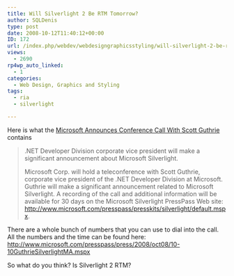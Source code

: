 ```yaml
---
title: Will Silverlight 2 Be RTM Tomorrow?
author: SQLDenis
type: post
date: 2008-10-12T11:40:12+00:00
ID: 172
url: /index.php/webdev/webdesigngraphicsstyling/will-silverlight-2-be-rtm-tomorrow/
views:
  - 2690
rp4wp_auto_linked:
  - 1
categories:
  - Web Design, Graphics and Styling
tags:
  - ria
  - silverlight

---
```

Here is what the [Microsoft Announces Conference Call With Scott Guthrie][1] contains

> .NET Developer Division corporate vice president will make a significant announcement about Microsoft Silverlight.
> 
> Microsoft Corp. will hold a teleconference with Scott Guthrie, corporate vice president of the .NET Developer Division at Microsoft. Guthrie will make a significant announcement related to Microsoft Silverlight. A recording of the call and additional information will be available for 30 days on the Microsoft Silverlight PressPass Web site: http://www.microsoft.com/presspass/presskits/silverlight/default.mspx.

There are a whole bunch of numbers that you can use to dial into the call. All the numbers and the time can be found here: http://www.microsoft.com/presspass/press/2008/oct08/10-10GuthrieSilverlightMA.mspx

So what do you think? Is Silverlight 2 RTM?

 [1]: http://www.microsoft.com/presspass/press/2008/oct08/10-10GuthrieSilverlightMA.mspx